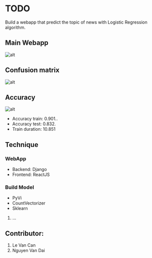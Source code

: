 # TODO

Build a webapp that predict the topic of news with Logistic Regression algorithm.

## Main Webapp
![alt]("./Website.png")

## Confusion matrix
![alt]("./ConfusionMatrix.png")

## Accuracy
![alt]("./Accuracy.png")

- Accuracy train: 0.901..
- Accuracy test: 0.832.
- Train duration: 10.851

## Technique
###  WebApp
- Backend: Django
- Frontend: ReactJS
###  Build Model
- PyVi
- CountVectorizer
- Sklearn
1. ...


## Contributor:
1. Le Van Can
2. Nguyen Van Dai